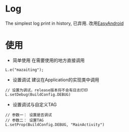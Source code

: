 # Log
The simplest log print in history, 已弃用. 改用[EasyAndroid](https://github.com/mazaiting/EasyAndroid)

# 使用
- 简单使用
在需要使用的地方直接调用
```
L.e("mazaiting");
```
- 设置调试
建议在Application的实现类中调用
```
// 设置为调试，release版本将不会有日志打印
L.setDebug(BuildConfig.DEBUG)
```
- 设置调试与自定义TAG
```
// 参数一： 设置是否调试
// 参数二： 设置TAG
L.setProp(BuildConfig.DEBUG, "MainActivity")
```
